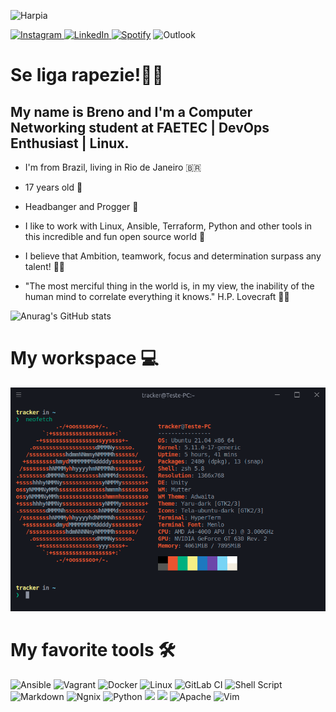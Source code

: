 ![Harpia](https://i.pinimg.com/564x/b6/4f/d7/b64fd741c538b1896f89efe02475354a.jpg)

[![Instagram](https://camo.githubusercontent.com/5c3f3164b340475c38f1ec3d8c6d0c6e8656fbccac25d06cfb86477079b88638/68747470733a2f2f696d672e736869656c64732e696f2f62616467652f696e7374616772616d2d2532334534343035462e7376673f267374796c653d666f722d7468652d6261646765266c6f676f3d696e7374616772616d266c6f676f436f6c6f723d7768697465) ](https://www.instagram.com/brenfern_/)
[ ![LinkedIn](https://camo.githubusercontent.com/a493f6833f99fb3c85788d6d9305e6b7a42b838e5ee5d138fd9a8214a7e77472/68747470733a2f2f696d672e736869656c64732e696f2f62616467652f6c696e6b6564696e2d2532333030373742352e7376673f267374796c653d666f722d7468652d6261646765266c6f676f3d6c696e6b6564696e266c6f676f436f6c6f723d7768697465) ](https://www.linkedin.com/in/brenfern/)
[ ![Spotify](https://camo.githubusercontent.com/c66a3368b0d8d1f0e10521fb1be14fc0b500d095d9e0479fa0f63aecfda2e63f/68747470733a2f2f696d672e736869656c64732e696f2f62616467652f73706f746966792d2532333145443736302e7376673f267374796c653d666f722d7468652d6261646765266c6f676f3d73706f74696679266c6f676f436f6c6f723d7768697465)](https://open.spotify.com/user/222yykjac3xf7rjrbw4koa7fy?si=cd60428fab304249)
![Outlook](https://img.shields.io/badge/BrenFernCast@outlook.com-0078D4?style=for-the-badge&logo=microsoft-outlook&logoColor=white)

# **Se liga rapezie!🙅‍♂️**

## My name is Breno and I'm a Computer Networking student at FAETEC | DevOps Enthusiast | Linux.

- I'm from Brazil, living in Rio de Janeiro 🇧🇷

- 17 years old 🙂 

- Headbanger and Progger 🖤

- I like to work with Linux, Ansible, Terraform, Python and other tools in this incredible and fun open source world 🔌

- I believe that Ambition, teamwork, focus and determination surpass any talent! 🤝🏾

- "The most merciful thing in the world is, in my view, the inability of the human mind to correlate everything it knows." H.P. Lovecraft 🐙🦑

![Anurag's GitHub stats](https://github-readme-stats.vercel.app/api?username=BrenFern&theme=synthwave&show_icons=true)

# **My workspace 💻**

![print2](print2.png)

# **My favorite tools 🛠️**

![Ansible](https://img.shields.io/badge/ansible-%231A1918.svg?style=for-the-badge&logo=ansible&logoColor=white)
![Vagrant](https://img.shields.io/badge/vagrant-%231563FF.svg?style=for-the-badge&logo=vagrant&logoColor=white)
![Docker](https://img.shields.io/badge/docker-%230db7ed.svg?style=for-the-badge&logo=docker&logoColor=white)
![Linux](https://img.shields.io/badge/Linux-FCC624?style=for-the-badge&logo=linux&logoColor=black)
![GitLab CI](https://img.shields.io/badge/GitLabCI-%23181717.svg?style=for-the-badge&logo=gitlab&logoColor=white)
![Shell Script](https://img.shields.io/badge/shell_script-%23121011.svg?style=for-the-badge&logo=gnu-bash&logoColor=white)
![Markdown](https://img.shields.io/badge/markdown-%23000000.svg?style=for-the-badge&logo=markdown&logoColor=white)
![Ngnix](https://img.shields.io/badge/Nginx-009639?style=for-the-badge&logo=nginx&logoColor=white)
![Python](https://img.shields.io/badge/Python-3776AB?style=for-the-badge&logo=python&logoColor=white)
![](https://img.shields.io/badge/Visual_Studio_Code-0078D4?style=for-the-badge&logo=visual%20studio%20code&logoColor=white)
![](https://img.shields.io/badge/MariaDB-003545?style=for-the-badge&logo=mariadb&logoColor=white)
![Apache](https://img.shields.io/badge/apache-%23D42029.svg?style=for-the-badge&logo=apache&logoColor=white)
![Vim](https://img.shields.io/badge/VIM-%2311AB00.svg?style=for-the-badge&logo=vim&logoColor=white)
